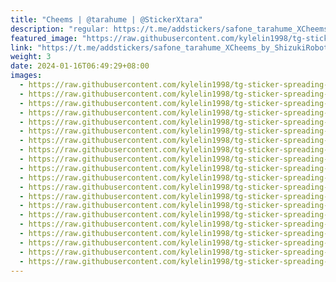 ```yaml
---
title: "Cheems | @tarahume | @StickerXtara"
description: "regular: https://t.me/addstickers/safone_tarahume_XCheems_by_ShizukiRobot"
featured_image: "https://raw.githubusercontent.com/kylelin1998/tg-sticker-spreading-worldwide-images/main/img/11765a24-b0d5-4ef7-9305-10f79dbfbd11.jpg"
link: "https://t.me/addstickers/safone_tarahume_XCheems_by_ShizukiRobot"
weight: 3
date: 2024-01-16T06:49:29+08:00
images:
  - https://raw.githubusercontent.com/kylelin1998/tg-sticker-spreading-worldwide-images/main/img/11765a24-b0d5-4ef7-9305-10f79dbfbd11.jpg
  - https://raw.githubusercontent.com/kylelin1998/tg-sticker-spreading-worldwide-images/main/img/ec483910-f4f0-4978-931c-9febe3e8ebf4.jpg
  - https://raw.githubusercontent.com/kylelin1998/tg-sticker-spreading-worldwide-images/main/img/0f2db1b1-4fec-44fd-bbba-6cebe88142be.jpg
  - https://raw.githubusercontent.com/kylelin1998/tg-sticker-spreading-worldwide-images/main/img/5deffcd5-386d-4105-b461-880c6aeb8108.jpg
  - https://raw.githubusercontent.com/kylelin1998/tg-sticker-spreading-worldwide-images/main/img/e714d65b-e970-4419-b779-d05e817a72c9.jpg
  - https://raw.githubusercontent.com/kylelin1998/tg-sticker-spreading-worldwide-images/main/img/48d98b6e-d07b-4698-a0b1-c601e2f7cd12.jpg
  - https://raw.githubusercontent.com/kylelin1998/tg-sticker-spreading-worldwide-images/main/img/9e1f4681-a8ff-4f81-a1e5-e09dc93b8e22.jpg
  - https://raw.githubusercontent.com/kylelin1998/tg-sticker-spreading-worldwide-images/main/img/7072322e-615d-46b4-90ce-cf0c51724dfb.jpg
  - https://raw.githubusercontent.com/kylelin1998/tg-sticker-spreading-worldwide-images/main/img/cb75912b-2b15-40c2-bb59-38a845972a97.jpg
  - https://raw.githubusercontent.com/kylelin1998/tg-sticker-spreading-worldwide-images/main/img/539123f0-1941-4347-82cf-9d9493920d02.jpg
  - https://raw.githubusercontent.com/kylelin1998/tg-sticker-spreading-worldwide-images/main/img/0963d992-b094-4902-9175-3de1fb6a6485.jpg
  - https://raw.githubusercontent.com/kylelin1998/tg-sticker-spreading-worldwide-images/main/img/c79a4408-a4b7-4665-92d5-f90539bf2295.jpg
  - https://raw.githubusercontent.com/kylelin1998/tg-sticker-spreading-worldwide-images/main/img/211a24ef-3228-4c49-af18-bb7ebcf84c7b.jpg
  - https://raw.githubusercontent.com/kylelin1998/tg-sticker-spreading-worldwide-images/main/img/fb5ed9b8-8976-442c-a9c7-9cdf4133fc27.jpg
  - https://raw.githubusercontent.com/kylelin1998/tg-sticker-spreading-worldwide-images/main/img/41eb6186-1b10-4b90-b7ac-4f8ca0219a19.jpg
  - https://raw.githubusercontent.com/kylelin1998/tg-sticker-spreading-worldwide-images/main/img/32c33364-fb89-48f8-bbb2-8b711066eab9.jpg
  - https://raw.githubusercontent.com/kylelin1998/tg-sticker-spreading-worldwide-images/main/img/cf1be2b7-a50e-4cb6-aa25-eec69418e411.jpg
  - https://raw.githubusercontent.com/kylelin1998/tg-sticker-spreading-worldwide-images/main/img/ce940825-b291-458d-9515-0e822e3b11b8.jpg
  - https://raw.githubusercontent.com/kylelin1998/tg-sticker-spreading-worldwide-images/main/img/96ade039-fa31-4972-a014-1e51b7829096.jpg
  - https://raw.githubusercontent.com/kylelin1998/tg-sticker-spreading-worldwide-images/main/img/80d66be0-6940-47bc-9516-541dff63bcfa.jpg
---
```

